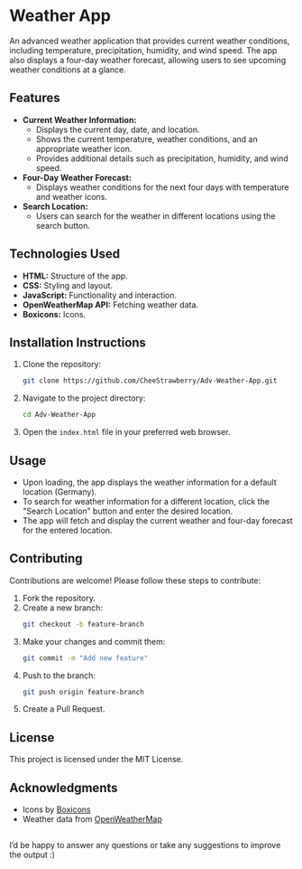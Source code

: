 # Weather App

An advanced weather application that provides current weather conditions, including temperature, precipitation, humidity, and wind speed. The app also displays a four-day weather forecast, allowing users to see upcoming weather conditions at a glance.

## Features

- **Current Weather Information:**
  - Displays the current day, date, and location.
  - Shows the current temperature, weather conditions, and an appropriate weather icon.
  - Provides additional details such as precipitation, humidity, and wind speed.
- **Four-Day Weather Forecast:**
  - Displays weather conditions for the next four days with temperature and weather icons.
- **Search Location:**
  - Users can search for the weather in different locations using the search button.

## Technologies Used

- **HTML:** Structure of the app.
- **CSS:** Styling and layout.
- **JavaScript:** Functionality and interaction.
- **OpenWeatherMap API:** Fetching weather data.
- **Boxicons:** Icons.

## Installation Instructions

1. Clone the repository:
    ```sh
    git clone https://github.com/CheeStrawberry/Adv-Weather-App.git
    ```
2. Navigate to the project directory:
    ```sh
    cd Adv-Weather-App
    ```
3. Open the `index.html` file in your preferred web browser.

## Usage

- Upon loading, the app displays the weather information for a default location (Germany).
- To search for weather information for a different location, click the "Search Location" button and enter the desired location.
- The app will fetch and display the current weather and four-day forecast for the entered location.

## Contributing

Contributions are welcome! Please follow these steps to contribute:

1. Fork the repository.
2. Create a new branch:
    ```sh
    git checkout -b feature-branch
    ```
3. Make your changes and commit them:
    ```sh
    git commit -m "Add new feature"
    ```
4. Push to the branch:
    ```sh
    git push origin feature-branch
    ```
5. Create a Pull Request.

## License

This project is licensed under the MIT License.

## Acknowledgments

- Icons by [Boxicons](https://boxicons.com/)
- Weather data from [OpenWeatherMap](https://openweathermap.org/)

## 
I’d be happy to answer any questions or take any suggestions to improve the output :)


